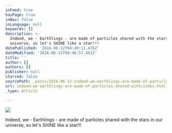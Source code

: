 ```yaml
---
inFeed: true
hasPage: true
inNav: false
inLanguage: null
keywords: []
description: >-
  Indeed, we - Earthlings - are made of particles shared with the stars in our
  universe, so let's SHINE like a star!!!
datePublished: '2016-06-12T04:49:11.476Z'
dateModified: '2016-06-12T04:48:57.461Z'
title: ''
author: []
authors: []
publisher: null
starred: false
sourcePath: _posts/2016-06-12-indeed-we-earthlings-are-made-of-particles-shared-with.md
url: indeed-we-earthlings-are-made-of-particles-shared-with/index.html
_type: Article

---
```

![](https://the-grid-user-content.s3-us-west-2.amazonaws.com/d0ab1999-a9ae-47ff-917a-249904b34649.jpg)

Indeed, we - Earthlings - are made of particles shared with the stars in our universe, so let's SHINE like a star!!!
